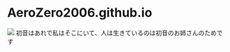# AeroZero2006.github.io
<img style="-webkit-user-select: none;margin: auto;background-color: hsl(0, 0%, 90%);transition: background-color 300ms;" src="https://ipcounter.ihcr.top/">  
初音はあれで私はそこにいて、人は生きているのは初音のお姉さんのためです
